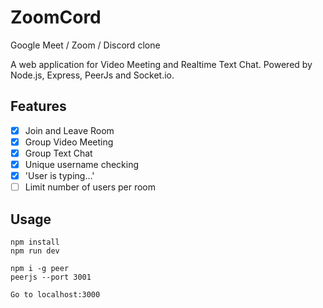 # ZoomCord
Google Meet / Zoom / Discord clone

A web application for Video Meeting and Realtime Text Chat.
Powered by Node.js, Express, PeerJs and Socket.io.

## Features
- [x] Join and Leave Room
- [x] Group Video Meeting
- [x] Group Text Chat
- [x] Unique username checking
- [x] 'User is typing...'
- [ ] Limit number of users per room

## Usage
```
npm install
npm run dev

npm i -g peer
peerjs --port 3001

Go to localhost:3000
```
